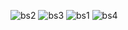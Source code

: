 ![bs2](https://github.com/DhruvSathavara/SuperCool/assets/96543964/c248ea34-8b54-4bcc-9d2c-ddf895f0e94a)
![bs3](https://github.com/DhruvSathavara/SuperCool/assets/96543964/4ca2ead4-6205-4f54-aabf-7552232b99e9)
![bs1](https://github.com/DhruvSathavara/SuperCool/assets/96543964/301c5504-4661-40ea-90bd-829a27425658)
![bs4](https://github.com/DhruvSathavara/SuperCool/assets/96543964/4f821244-8944-4efd-ba03-ae646d1ad2eb)

